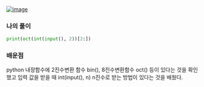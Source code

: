 [![image](https://user-images.githubusercontent.com/69138191/201939238-8bfbbb14-269e-474b-8c5b-f13da5f2032f.png)](https://www.acmicpc.net/problem/1373)
### 나의 풀이
```python
print(oct(int(input(), 2))[2:])
```
### 배운점
python 내장함수에 2진수변환 함수 bin(), 8진수변환함수 oct() 등이
있다는 것을 확인했고 입력 값을 받을 때 int(input(), n) n진수로 받는
방법이 있다는 것을 배웠다.
